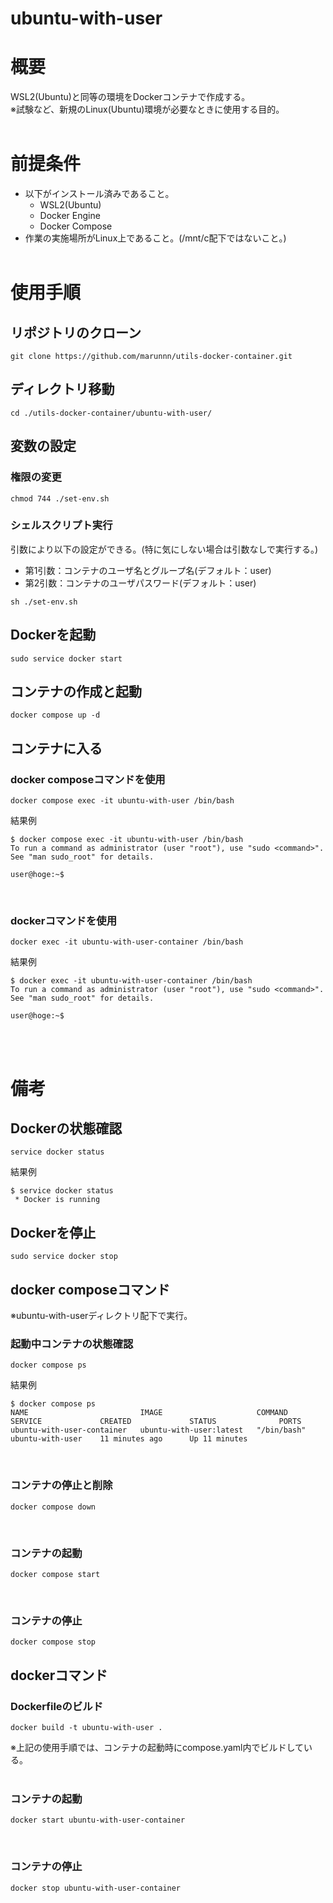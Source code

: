 # **ubuntu-with-user**
# 概要
WSL2(Ubuntu)と同等の環境をDockerコンテナで作成する。  
※試験など、新規のLinux(Ubuntu)環境が必要なときに使用する目的。
<br><br>

# 前提条件
- 以下がインストール済みであること。
    - WSL2(Ubuntu)
    - Docker Engine
    - Docker Compose
- 作業の実施場所がLinux上であること。(/mnt/c配下ではないこと。)
<br><br>

# 使用手順
## リポジトリのクローン
```console
git clone https://github.com/marunnn/utils-docker-container.git
```
## ディレクトリ移動
```console
cd ./utils-docker-container/ubuntu-with-user/
```
## 変数の設定
### 権限の変更
```console
chmod 744 ./set-env.sh
```
### シェルスクリプト実行
引数により以下の設定ができる。(特に気にしない場合は引数なしで実行する。)
- 第1引数：コンテナのユーザ名とグループ名(デフォルト：user)
- 第2引数：コンテナのユーザパスワード(デフォルト：user)
```console
sh ./set-env.sh
```
## Dockerを起動
```console
sudo service docker start
```
## コンテナの作成と起動
```console
docker compose up -d
```
## コンテナに入る
### docker composeコマンドを使用
```console
docker compose exec -it ubuntu-with-user /bin/bash
```
結果例
```console
$ docker compose exec -it ubuntu-with-user /bin/bash
To run a command as administrator (user "root"), use "sudo <command>".
See "man sudo_root" for details.

user@hoge:~$
```
<br>

### dockerコマンドを使用
```console
docker exec -it ubuntu-with-user-container /bin/bash
```
結果例
```console
$ docker exec -it ubuntu-with-user-container /bin/bash
To run a command as administrator (user "root"), use "sudo <command>".
See "man sudo_root" for details.

user@hoge:~$
```
<br><br>

# 備考
## Dockerの状態確認
```console
service docker status
```
結果例
```console
$ service docker status
 * Docker is running
```
## Dockerを停止
```console
sudo service docker stop
```
## docker composeコマンド
※ubuntu-with-userディレクトリ配下で実行。
### 起動中コンテナの状態確認  
```console
docker compose ps
```
結果例
```console
$ docker compose ps
NAME                         IMAGE                     COMMAND             SERVICE             CREATED             STATUS              PORTS
ubuntu-with-user-container   ubuntu-with-user:latest   "/bin/bash"         ubuntu-with-user    11 minutes ago      Up 11 minutes
```
<br>

### コンテナの停止と削除  
```console
docker compose down
```
<br>

### コンテナの起動
```console
docker compose start
```
<br>

### コンテナの停止
```console
docker compose stop
```
## dockerコマンド
### Dockerfileのビルド
```console
docker build -t ubuntu-with-user .
```
※上記の使用手順では、コンテナの起動時にcompose.yaml内でビルドしている。  
<br>

### コンテナの起動
```console
docker start ubuntu-with-user-container
```
<br>

### コンテナの停止
```console
docker stop ubuntu-with-user-container
```
